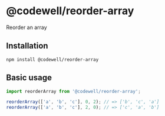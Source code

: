 # @codewell/reorder-array
Reorder an array

## Installation
```
npm install @codewell/reorder-array
```

## Basic usage
```JavaScript
import reorderArray from '@codewell/reorder-array';

reorderArray(['a', 'b', 'c'], 0, 2); // => ['b', 'c', 'a']
reorderArray(['a', 'b', 'c'], 2, 0); // => ['c', 'a', 'b']
```




